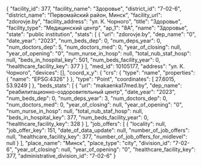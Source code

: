 {
    "facility_id": 377,
    "facility_name": "Здоровье",
    "district_id": "7-02-6",
    "district_name": "Первомайский район, Минск",
    "facility_url": "zdorovje.by",
    "facility_address": "ул. К. Чорного",
    "title": "Здоровье",
    "facility_type": "Медицинский центр",
    "ap_1": "8А",
    "name": "Здоровье",
    "state": "public institution",
    "stats": [
        {
            "url": "zdorovje.by",
            "dep_name": "0",
            "date_year": "2023",
            "num_beds_dep": 0,
            "num_deps_year": 0,
            "num_doctors_dep": 5,
            "num_doctors_med": 0,
            "year_of_closing": null,
            "year_of_opening": "0",
            "num_nurse_in_hosp": null,
            "total_nub_staf_hosp": null,
            "beds_in_hospital_key": 501,
            "num_beds_facility_year": 0,
            "healthcare_facility_key": 377
        }
    ],
    "med_id": 10105177,
    "address": "ул. К. Чорного",
    "devices": [],
    "coord_x_y": {
        "crs": {
            "type": "name",
            "properties": {
                "name": "EPSG:4326"
            }
        },
        "type": "Point",
        "coordinates": [
            27.6015,
            53.9249
        ]
    },
    "beds_stats": [
        {
            "url": "makaenka17med.by",
            "dep_name": "реабилитационно-оздоровительный центр",
            "date_year": "2023",
            "num_beds_dep": 0,
            "num_deps_year": 3,
            "num_doctors_dep": 0,
            "num_doctors_med": 0,
            "year_of_closing": null,
            "year_of_opening": "0",
            "num_nurse_in_hosp": null,
            "total_nub_staf_hosp": null,
            "beds_in_hospital_key": 377,
            "num_beds_facility_year": 0,
            "healthcare_facility_key": 328
        }
    ],
    "job_offers": [
        {
            "locality": null,
            "job_offer_key": 151,
            "date_of_data_update": null,
            "number_of_job_offers": null,
            "healthcare_facility_key": 377,
            "number_of_job_offers_for_midlevel": null
        }
    ],
    "place_name": "Минск",
    "place_type": "city",
    "division_id": "7-02-6",
    "year_of_closing": null,
    "year_of_opening": "0",
    "healthcare_facility_key": 377,
    "administrative_division_id": "7-02-6"
}